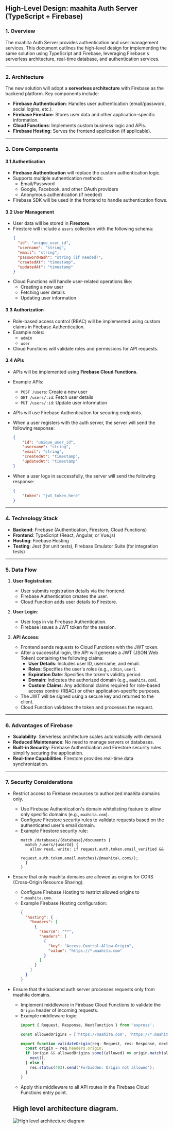 ## High-Level Design: maahita Auth Server (TypeScript + Firebase)

### 1. Overview
The maahita Auth Server provides authentication and user management services. This document outlines the high-level design for implementing the same solution using TypeScript and Firebase, leveraging Firebase's serverless architecture, real-time database, and authentication services.

---

### 2. Architecture
The new solution will adopt a **serverless architecture** with Firebase as the backend platform. Key components include:
- **Firebase Authentication**: Handles user authentication (email/password, social logins, etc.).
- **Firebase Firestore**: Stores user data and other application-specific information.
- **Cloud Functions**: Implements custom business logic and APIs.
- **Firebase Hosting**: Serves the frontend application (if applicable).

---

### 3. Core Components
#### 3.1 Authentication
- **Firebase Authentication** will replace the custom authentication logic.
- Supports multiple authentication methods:
  - Email/Password
  - Google, Facebook, and other OAuth providers
  - Anonymous authentication (if needed)
- Firebase SDK will be used in the frontend to handle authentication flows.

#### 3.2 User Management
- User data will be stored in **Firestore**.
- Firestore will include a `users` collection with the following schema:
  ```json
  {
    "id": "unique_user_id",
    "username": "string",
    "email": "string",
    "passwordHash": "string (if needed)",
    "createdAt": "timestamp",
    "updatedAt": "timestamp"
  }
  ```
- Cloud Functions will handle user-related operations like:
  - Creating a new user
  - Fetching user details
  - Updating user information

#### 3.3 Authorization
- Role-based access control (RBAC) will be implemented using custom claims in Firebase Authentication.
- Example roles:
  - `admin`
  - `user`
- Cloud Functions will validate roles and permissions for API requests.

#### 3.4 APIs
- APIs will be implemented using **Firebase Cloud Functions**.
- Example APIs:
  - `POST /users`: Create a new user
  - `GET /users/:id`: Fetch user details
  - `PUT /users/:id`: Update user information
- APIs will use Firebase Authentication for securing endpoints.

- When a user registers with the auth server, the server will send the following response:
  ```json
  {
      "id": "unique_user_id",
      "username": "string",
      "email": "string",
      "createdAt": "timestamp",
      "updatedAt": "timestamp"
  }
  ```

- When a user logs in successfully, the server will send the following response:
  ```json
  {
      "token": "jwt_token_here"
  }
  ```

---

### 4. Technology Stack
- **Backend**: Firebase (Authentication, Firestore, Cloud Functions)
- **Frontend**: TypeScript (React, Angular, or Vue.js)
- **Hosting**: Firebase Hosting
- **Testing**: Jest (for unit tests), Firebase Emulator Suite (for integration tests)

---

### 5. Data Flow
1. **User Registration**:
   - User submits registration details via the frontend.
   - Firebase Authentication creates the user.
   - Cloud Function adds user details to Firestore.

2. **User Login**:
   - User logs in via Firebase Authentication.
   - Firebase issues a JWT token for the session.

3. **API Access**:
   - Frontend sends requests to Cloud Functions with the JWT token.
   - After a successful login, the API will generate a JWT (JSON Web Token) containing the following claims:
     - **User Details**: Includes user ID, username, and email.
     - **Roles**: Specifies the user's roles (e.g., `admin`, `user`).
     - **Expiration Date**: Specifies the token's validity period.
     - **Domain**: Indicates the authorized domain (e.g., `maahita.com`).
     - **Custom Claims**: Any additional claims required for role-based access control (RBAC) or other application-specific purposes.
   - The JWT will be signed using a secure key and returned to the client.
   - Cloud Function validates the token and processes the request.

---

### 6. Advantages of Firebase
- **Scalability**: Serverless architecture scales automatically with demand.
- **Reduced Maintenance**: No need to manage servers or databases.
- **Built-in Security**: Firebase Authentication and Firestore security rules simplify securing the application.
- **Real-time Capabilities**: Firestore provides real-time data synchronization.

---

### 7. Security Considerations
- Restrict access to Firebase resources to authorized maahita domains only.
  - Use Firebase Authentication's domain whitelisting feature to allow only specific domains (e.g., `maahita.com`).
  - Configure Firestore security rules to validate requests based on the authenticated user's email domain.
  - Example Firestore security rule:
    ```
    match /databases/{database}/documents {
      match /users/{userId} {
        allow read, write: if request.auth.token.email_verified &&
                          request.auth.token.email.matches(/@maahita\.com$/);
      }
    }
    ```
- Ensure that only maahita domains are allowed as origins for CORS (Cross-Origin Resource Sharing).
  - Configure Firebase Hosting to restrict allowed origins to `*.maahita.com`.
  - Example Firebase Hosting configuration:
    ```json
    {
      "hosting": {
        "headers": [
          {
            "source": "**",
            "headers": [
              {
                "key": "Access-Control-Allow-Origin",
                "value": "https://*.maahita.com"
              }
            ]
          }
        ]
      }
    }
    ```
- Ensure that the backend auth server processes requests only from maahita domains.
  - Implement middleware in Firebase Cloud Functions to validate the `Origin` header of incoming requests.
  - Example middleware logic:
    ```typescript
    import { Request, Response, NextFunction } from 'express';

    const allowedOrigins = ['https://maahita.com', 'https://*.maahita.com'];

    export function validateOrigin(req: Request, res: Response, next: NextFunction) {
      const origin = req.headers.origin;
      if (origin && allowedOrigins.some((allowed) => origin.match(allowed))) {
        next();
      } else {
        res.status(403).send('Forbidden: Origin not allowed');
      }
    }
    ```
  - Apply this middleware to all API routes in the Firebase Cloud Functions entry point.

  ## High level architecture diagram.
  ![High level architecture diagram](./images/high-level.png)